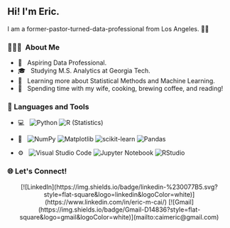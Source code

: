<h2> Hi! I'm Eric.</h2>

I am a former-pastor-turned-data-professional from Los Angeles. 👋🏻

<h3> 👨🏻‍💻 &nbsp;About Me </h3>

- 🤔 &nbsp; Aspiring Data Professional.
- 🎓 &nbsp; Studying M.S. Analytics at Georgia Tech.
- 🌱 &nbsp; Learning more about Statistical Methods and Machine Learning.
- 🍙 &nbsp; Spending time with my wife, cooking, brewing coffee, and reading! 

<h3> 🧰 Languages and Tools </h3>

- 💻 &nbsp;
  ![Python](https://img.shields.io/badge/python-3670A0?style=flat-square&logo=python&logoColor=ffdd54)
  ![R (Statistics)](https://img.shields.io/badge/r-%23276DC3.svg?style=flat-square&logo=r&logoColor=white)
-  🔧 &nbsp;
  ![NumPy](https://img.shields.io/badge/numpy-%23013243.svg?style=flat-square&logo=numpy&logoColor=white)
  ![Matplotlib](https://img.shields.io/badge/Matplotlib-%23ffffff.svg?style=flat-square&logo=Matplotlib&logoColor=black)
  ![scikit-learn](https://img.shields.io/badge/scikit--learn-%23F7931E.svg?style=flat-square&logo=scikit-learn&logoColor=white)
  ![Pandas](https://img.shields.io/badge/pandas-%23150458.svg?style=flat-square&logo=pandas&logoColor=white)

- ⚙️ &nbsp;
  ![Visual Studio Code](https://img.shields.io/badge/Visual%20Studio%20Code-0078d7.svg?style=flat-square&logo=visual-studio-code&logoColor=white)
  ![Jupyter Notebook](https://img.shields.io/badge/jupyter-%23FA0F00.svg?style=flat-square&logo=jupyter&logoColor=white)
  ![RStudio](https://img.shields.io/badge/RStudio-4285F4?style=flat-square&logo=rstudio&logoColor=white)

<h3> 🌐 Let's Connect! </h3>
<p align="center">
[![LinkedIn](https://img.shields.io/badge/linkedin-%230077B5.svg?style=flat-square&logo=linkedin&logoColor=white)](https://www.linkedin.com/in/eric-m-cai/) 
[![Gmail](https://img.shields.io/badge/Gmail-D14836?style=flat-square&logo=gmail&logoColor=white)](mailto:caimeric@gmail.com)
</p>

<!--
**ericmcai/ericmcai** is a ✨ _special_ ✨ repository because its `README.md` (this file) appears on your GitHub profile.


Here are some ideas to get you started:

- 🔭 I’m currently working on ...
- 🌱 I’m currently learning ...
- 👯 I’m looking to collaborate on ...
- 🤔 I’m looking for help with ...
- 💬 Ask me about ...
- 📫 How to reach me: ...
- 😄 Pronouns: ...
- ⚡ Fun fact: ...
-->
